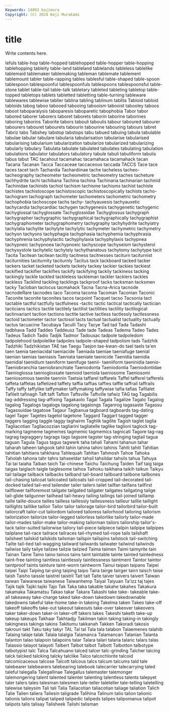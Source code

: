 ```yaml
---
Keywords: 14893 kojimura
Copyright: (C) 2024 Koji Murakami
---
```


# title

Write contents here.



lefuls table-hop table-hopped tablehopped
table-hopper table-hopping tablehopping tableity table-land tableland tablelands tableless tablelike tablemaid
tablemaker tablemaking tableman tablemate tablement tablemount tabler table-rapping tables tablesful
table-shaped table-spoon tablespoon tablespoonful tablespoonfuls tablespoons tablespoonsful table-stone tablet table-tail
table-talk tabletary tableted tableting tabletop table-topped tabletops tablets tabletted tabletting
table-turning tableware tablewares tablewise tablier tablina tabling tablinum tablita Tabloid
tabloid tabloids tabog taboo tabooed tabooing tabooism tabooist tabooley taboos
taboot taboparalysis taboparesis taboparetic tabophobia Tabor tabor tabored taborer taborers
taboret taborets taborin taborine taborines taboring taborins Taborite tabors tabouli
taboulis tabour taboured tabourer tabourers tabouret tabourets tabourin tabourine tabouring
tabours tabret Tabriz tabs Tabshey tabstop tabstops tabu tabued tabuing
tabula tabulable tabulae tabular tabulare tabularia tabularisation tabularise tabularised tabularising
tabularium tabularization tabularize tabularized tabularizing tabularly tabulary Tabulata tabulate tabulated
tabulates tabulating tabulation tabulations tabulator tabulators tabulatory tabule tabuli tabuliform
tabulis tabus tabut TAC tacahout tacamahac tacamahaca tacamahack tacan Tacana
Tacanan Tacca Taccaceae taccaceous taccada TACCS Tace tace taces tacet
tach Tachardia Tachardiinae tache tacheless tacheo- tacheography tacheometer tacheometric tacheometry
taches tacheture tachhydrite tachi tachibana Tachina tachina Tachinaria tachinarian tachinid
Tachinidae tachinids tachiol tachism tachisme tachisms tachist tachiste tachistes tachistoscope
tachistoscopic tachistoscopically tachists tacho- tachogram tachograph tachometer tachometers tachometric tachometry
tachophobia tachoscope tachs tachy- tachyauxesis tachyauxetic tachycardia tachycardiac tachygen tachygenesis
tachygenetic tachygenic tachyglossal tachyglossate Tachyglossidae Tachyglossus tachygraph tachygrapher tachygraphic tachygraphical
tachygraphically tachygraphist tachygraphometer tachygraphometry tachygraphy tachyhydrite tachyiatry tachylalia tachylite tachylyte
tachylytic tachymeter tachymetric tachymetry tachyon tachyons tachyphagia tachyphasia tachyphemia tachyphrasia
tachyphrenia tachyphylactic tachyphylaxia tachyphylaxis tachypnea tachypneic tachypnoea tachypnoeic tachyscope tachyseism
tachysterol tachysystole tachytelic tachytely tachythanatous tachytomy tachytype tacit Tacita Tacitean
tacitean tacitly tacitness tacitnesses taciturn taciturnist taciturnities taciturnity taciturnly Tacitus
tack tackboard tacked tacker tackers tacket tacketed tackets tackety tackey
tackier tackies tackiest tackified tackifier tackifies tackify tackifying tackily tackiness
tacking tackingly tackle tackled tackleless tackleman tackler tacklers tackles tackless
Tacklind tackling tacklings tackproof tacks tacksman tacksmen tacky Tacloban taclocus
tacmahack Tacna Tacna-Arica tacnode tacnodeRare tacnodes taco Tacoma tacoma Tacoman
Taconian Taconic Taconite taconite taconites tacos tacpoint Tacquet tacso Tacsonia
tact tactable tactful tactfully tactfulness -tactic tactic tactical tactically tactician
tacticians tactics tactile tactilely tactilist tactilities tactility tactilogical tactinvariant taction
tactions tactite tactive tactless tactlessly tactlessness tactoid tactometer tactor tactosol
tacts tactual tactualist tactuality tactually tactus tacuacine Tacubaya Taculli Tacy
Tacye Tad tad Tada Tadashi tadbhava Tadd Taddeo Taddeusz Tade
tade Tadeas Tadema Tadeo Tades Tadeus Tadich Tadio Tadjik Tadmor
Tadousac tadpole tadpoledom tadpolehood tadpolelike tadpoles tadpole-shaped tadpolism tads Tadzhik
Tadzhiki Tadzhikistan TAE tae Taegu Taejon tae-kwan-do tael taels ta'en
taen taenia taeniacidal taeniacide Taeniada taeniae taeniafuge taenial taenian taenias
taeniasis Taeniata taeniate taenicide Taenidia taenidia taenidial taenidium taeniform taenifuge
taenii- taeniiform taeninidia taenio- Taeniobranchia taeniobranchiate Taeniodonta Taeniodontia Taeniodontidae Taenioglossa
taenioglossate taenioid taeniola taeniosome Taeniosomi taeniosomous taenite taennin Taetsia taffarel
taffarels Taffel tafferel tafferels taffeta taffetas taffetized taffety taffia taffias
taffies taffle taffrail taffrails Taffy taffy taffylike taffymaker taffymaking taffywise
tafia tafias Tafilalet Tafilelt tafinagh Taft taft Tafton Taftsville Taftville
tafwiz TAG tag Tagabilis tag-addressing tag-affixing Tagakaolo Tagal Tagala Tagalize
Tagalo Tagalog tagalog Tagalogs tagalogs tagalong tagalongs Taganrog tagasaste Tagassu
Tagassuidae tagatose Tagaur Tagbanua tagboard tagboards tag-dating tagel Tager Tagetes
tagetol tagetone Taggard Taggart tagged tagger taggers tagging taggle taggy
taghairm Taghlik tagilite Tagish taglet taglia Tagliacotian Tagliacozzian tagliarini tagliatelle
taglike taglioni taglock tag-marking tagmeme tagmemes tagmemic tagmemics tagnicati Tagore
tag-rag tagrag tagraggery tagrags tags tagsore tagster tag-stringing tagtail tagua
taguan Tagula Tagus tagus tagwerk taha tahali Tahami tahanun tahar
taharah taheen tahgook tahil tahin tahina tahini tahinis Tahiti tahiti
Tahitian tahitian tahitians tahkhana Tahlequah Tahltan Tahmosh Tahoe Tahoka Taholah
tahona tahr tahrs tahseeldar tahsil tahsildar tahsils tahua Tahuya Tai
tai taiaha Taiban taich Tai-chinese Taichu Taichung Taiden Taif taig
taiga taigas taiglach taigle taiglesome taihoa Taihoku taikhana taikih taikun
Taikyu tail tailage tailback tailbacks tailband tail-board tailboard tailbone tailbones
tail-chasing tailcoat tailcoated tailcoats tail-cropped tail-decorated tail-docked tailed tail-end tailender
tailer tailers tailet tailfan tailfans tailfirst tailflower tailforemost tailgate tailgated
tailgater tailgates tailgating tailge tail-glide tailgunner tailhead tail-heavy tailing tailings
tail-joined taillamp taille taille-douce tailles tailless taillessly taillessness tailleur taillie
taillight taillights taillike tailloir Tailor tailor tailorage tailor-bird tailorbird tailor-built
tailorcraft tailor-cut tailordom tailored tailoress tailorhood tailoring tailorism tailorization tailorize
tailor-legged tailorless tailorlike tailorly tailor-made tailor-mades tailor-make tailor-making tailorman tailors
tailorship tailor's-tack tailor-suited tailorwise tailory tail-piece tailpiece tailpin tailpipe tailpipes
tailplane tail-race tailrace tailraces tail-rhymed tail-rope tails tailshaft tailsheet tailskid
tailskids tailsman tailspin tailspins tailstock tail-switching Tailte tail-tied tail-wagging tailward
tailwards tailwater tailwind tailwinds tailwise taily tailye tailzee tailzie tailzied
Taima taimen Taimi taimyrite tain Tainan Taine Taino taino tainos
tains taint taintable tainte tainted taintedness taint-free tainting taintless taintlessly
taintlessness taintment Taintor taintor taintproof taints tainture taint-worm taintworm Tainui
taipan taipans Taipei taipei Taipi Taiping tai-ping taiping taipo Taira
tairge tairger tairn taisch taise taish Taisho taissle taistrel taistril
Tait tait Taite taiver taivers taivert Taiwan taiwan Taiwanese taiwanese
Taiwanhemp Taiyal Taiyuan Ta'izz taj tajes Tajik tajik Tajiki tajiki
Tajo Tak Taka taka takable takahe takahes Takakura takamaka Takamatsu
Takao takar Takara Takashi take take- takeable take-all takeaway take-charge
taked take-down takedown takedownable takedowns takeful take-home take-in takeing Takelma
taken Takeo take-off takeoff takeoffs take-out takeout takeouts take-over takeover
takeovers taker taker-down taker-in taker-off takers takes Takeshi taketh take-up
takeup takeups Takhaar Takhtadjy Takilman takin taking taking-in takingly takingness
takings takins Takitumu takkanah Takken Takoradi takosis takrouri takt Taku
taky takyr TAL Tal tal Tala tala talabon Talaemenes talahib
Talaing talaje talak Talala talalgia Talamanca Talamancan Talanian Talanta talanton
talao talapoin talapoins talar Talara talari talaria talaric talars talas
Talassio talayot talayoti Talbert Talbot talbot Talbott Talbotton talbotype talbotypist
talc Talca Talcahuano talced talcer talc-grinding Talcher talcing talck talcked
talcking talcky talclike Talco talcochlorite talcoid talcomicaceous talcose Talcott talcous
talcs talcum talcums tald tale talebearer talebearers talebearing talebook talecarrier
talecarrying taled taleful talegalla Talegallinae Talegallus talemaster talemonger talemongering talent
talented talenter talenting talentless talents talepyet taler talers tales talesman
talesmen tale-teller taleteller tale-telling taletelling talewise taleysim Tali tali Talia
Taliacotian taliacotian taliage taliation Talich Talie Talien taliera Taliesin taligrade
Talihina Talinum talio talion talionic talionis talions talipat taliped talipedic
talipeds talipes talipomanus talipot talipots talis talisay Talisheek Talishi talisman
